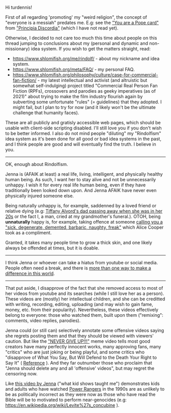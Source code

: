 Hi turdennis!

First of all regarding 'promoting' my "weird religion", the concept of
"everyone is a messiah" predates me. E.g: see the ["You are a Pope card"](https://www.principiadiscordia.com/downloads/pope_card.pdf)
from ["Principia Discordia"](https://en.wikipedia.org/wiki/Principia_Discordia)
(which I have not read yet).

Otherwise, I decided to not care too much this time about people on this thread jumping to conclusions about my (personal and dynamic and non-missionary) idea system. If you wish to get the matters straight, read:

* https://www.shlomifish.org/me/rindolf/ - about my nickname and idea system.
* https://www.shlomifish.org/meta/FAQ/ - my personal FAQ.
* https://www.shlomifish.org/philosophy/culture/case-for-commercial-fan-fiction/ - my latest intellectual and activist (and altruistic but somewhat self-indulging) project titled "Commercial Real Person Fan Fiction (RPFs), crossovers and parodies as geeky imperatives (as of 2021)" about trying to make the film industry flourish again by subverting some unfortunate "rules" (= guidelines) that they adopted. I might fail, but I plan to try for now (and it likely won't be the ultimate challenge that humanity faces).

These are all publicly and gratisly accessible web pages, which should be usable with client-side scripting disabled. I'll still love you if you don't wish to be better informed. I also do not mind people "diluting" my "Rindolfism" idea system as it's been done for all good or bad idea systems in the past, and I think people are good and will eventually find the truth. I believe in you.

----

OK, enough about Rindolfism.

Jenna is (AFAIK at least) a real life, living, intelligent, and physically healthy human being. As such, I want her to stay alive and not be unnecessarily unhappy. I wish it for every real life human being, even if they have traditionally been looked down upon. And Jenna AFAIK have never even physically injured someone else.

Being naturally unhappy is, for example, saddenned by a loved friend or relative dying (e.g: [Tiffany Alvord's dad passing away when she was in her 20s](https://www.youtube.com/watch?v=V_yBN5J4Bjk) or the fact I, a man, cried at my grandmother's funeral.). OTOH, being **unnaturally** happy is, for example, taking offence at someone [calling you a "sick, degenerate, demented, barbaric, naughty, freak"](https://www.youtube.com/watch?v=KNYI3iINXrQ) which Alice Cooper took as a compliment.

Granted, it takes many people time to grow a thick skin, and one likely always be offended at times, but it is doable.

----

I think Jenna or whoever can take a hiatus from youtube or social media. People often need a break, and there is [more than one way to make a difference in this world](https://en.wikipedia.org/wiki/There%27s_more_than_one_way_to_do_it).

----

That put aside, I disapprove of the fact that she removed access to most of her videos from youtube and its searches (while I still love her as a person). These videos are (mostly) her intellectual children, and she can be creditted with writing, recording, editing, uploading (and may wish to gain fame, money, etc. from their popularity). Nevertheless, these videos effectively belong to everyone: those who watched them, built upon them ("remixing": comments, video replies, parodies).

Jenna could (or still can) selectively annotate some offensive videos saying she regrets posting them and that they should be viewed with viewers' caution. But like the ["NEVER GIVE UP!!!"](https://www.youtube.com/watch?v=KxGRhd_iWuE) meme video tells most good creators have many perfectly innocent works, many approving fans, many "critics" who are just joking or being playful, and some critics who "disapprove of What You Say, But Will Defend to the Death Your Right to Say It" ( [Reference](https://quoteinvestigator.com/2015/06/01/defend-say/) ). And they far outnumber those who proclaim that "Jenna should delete any and all 'offensive' videos", but may regret the censoring now.

Like [this video by Jenna](https://www.shlomifish.org/Files/files/video/What%20Kid%20Shows%20Taught%20Me-ROZjaxT_0Hw.webm) ("what kid shows taught me") demonstrates kids and adults who have watched [Power Rangers](https://en.wikipedia.org/wiki/Mighty_Morphin_Power_Rangers)
in the 1990s are as unlikely to be as politically incorrect as they were now as those
who have read the Bible will be to motivated to perform near-genocides (e.g:
https://en.wikipedia.org/wiki/Levite%27s_concubine ).


